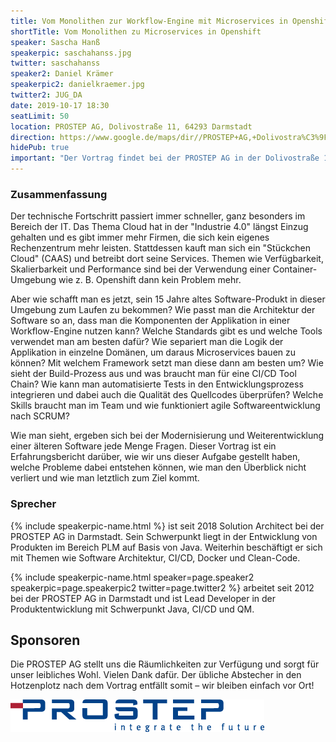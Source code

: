 ```yaml
---
title: Vom Monolithen zur Workflow-Engine mit Microservices in Openshift – Ein Erfahrungsbericht
shortTitle: Vom Monolithen zu Microservices in Openshift
speaker: Sascha Hanß
speakerpic: saschahanss.jpg
twitter: saschahanss
speaker2: Daniel Krämer
speakerpic2: danielkraemer.jpg
twitter2: JUG_DA
date: 2019-10-17 18:30
seatLimit: 50
location: PROSTEP AG, Dolivostraße 11, 64293 Darmstadt
direction: https://www.google.de/maps/dir//PROSTEP+AG,+Dolivostra%C3%9Fe+11,+64293+Darmstadt/@49.877311,8.6385963,17z/data=!4m15!1m6!3m5!1s0x47bd708c054c2ec7:0xf5ac2a21774ec14d!2sPROSTEP+AG!8m2!3d49.877311!4d8.640785!4m7!1m0!1m5!1m1!1s0x47bd708c054c2ec7:0xf5ac2a21774ec14d!2m2!1d8.640785!2d49.877311
hidePub: true
important: "Der Vortrag findet bei der PROSTEP AG in der Dolivostraße 11 statt."
---
```


### Zusammenfassung

Der technische Fortschritt passiert immer schneller, ganz besonders im Bereich der IT. Das Thema Cloud hat in der "Industrie 4.0" längst Einzug gehalten und es gibt immer mehr Firmen, die sich kein eigenes Rechenzentrum mehr leisten. Stattdessen kauft man sich ein "Stückchen Cloud" (CAAS) und betreibt dort seine Services. Themen wie Verfügbarkeit, Skalierbarkeit und Performance sind bei der Verwendung einer Container-Umgebung wie z. B. Openshift dann kein Problem mehr.  

Aber wie schafft man es jetzt, sein 15 Jahre altes Software-Produkt in dieser Umgebung zum Laufen zu bekommen? Wie passt man die Architektur der Software so an, dass man die Komponenten der Applikation in einer Workflow-Engine nutzen kann? Welche Standards gibt es und welche Tools verwendet man am besten dafür? Wie separiert man die Logik der Applikation in einzelne Domänen, um daraus Microservices bauen zu können? Mit welchem Framework setzt man diese dann am besten um? Wie sieht der Build-Prozess aus und was braucht man für eine CI/CD Tool Chain? Wie kann man automatisierte Tests in den Entwicklungsprozess integrieren und dabei auch die Qualität des Quellcodes überprüfen? Welche Skills braucht man im Team und wie funktioniert agile Softwareentwicklung nach SCRUM?

Wie man sieht, ergeben sich bei der Modernisierung und Weiterentwicklung einer älteren Software jede Menge Fragen. Dieser Vortrag ist ein Erfahrungsbericht darüber, wie wir uns dieser Aufgabe gestellt haben, welche Probleme dabei entstehen können, wie man den Überblick nicht verliert und wie man letztlich zum Ziel kommt.

### Sprecher

{% include speakerpic-name.html %} ist seit 2018 Solution Architect bei der PROSTEP AG in Darmstadt. Sein Schwerpunkt liegt in der Entwicklung von Produkten im Bereich PLM auf Basis von Java. Weiterhin beschäftigt er sich mit Themen wie Software Architektur, CI/CD, Docker und Clean-Code.

{% include speakerpic-name.html speaker=page.speaker2 speakerpic=page.speakerpic2 twitter=page.twitter2 %} arbeitet seit 2012 bei der PROSTEP AG in Darmstadt und ist Lead Developer in der Produktentwicklung mit Schwerpunkt Java, CI/CD und QM.


## Sponsoren

Die PROSTEP AG stellt uns die Räumlichkeiten zur Verfügung und sorgt für unser leibliches Wohl. Vielen Dank dafür. Der übliche Abstecher in den Hotzenplotz nach dem Vortrag entfällt somit – wir bleiben einfach vor Ort!

[![PROSTEP AG Logo](/images/sponsors/prostep.png)](https://www.prostep.com/)
